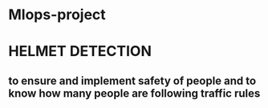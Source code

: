 # Mlops-project
# HELMET DETECTION 
## to ensure and implement safety of people and to know how many people are following traffic rules

